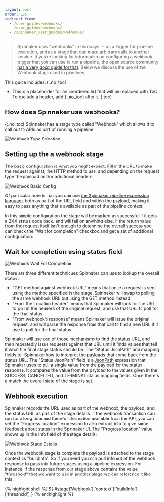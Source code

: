 ```yaml
---
layout: post
order: 105
redirect_from:
  - /user-guides/webhooks/
  - /user_guides/webhooks/
  - /spinnaker_user_guides/webhooks/
---
```


> Spinnaker uses "webhooks" in two ways -- as a trigger for pipeline execution,
> and as a stage that can make arbitrary calls to another service.  If you're
> looking for information on configuring a webhook trigger that you can use
> to run a pipeline, the open source community [has a very good guide for that](https://www.spinnaker.io/guides/user/pipeline/triggers/webhooks/).  Below we
> discuss the use of the Webhook stage used in pipelines.

This guide includes:
{:.no_toc}
* This is a placeholder for an unordered list that will be replaced with ToC. To exclude a header, add {:.no_toc} after it.
{:toc}

## How does Spinnaker use webhooks?
{:.no_toc}
Spinnaker has a stage type called "Webhook" which allows it to call out to APIs as part of running a pipeline:

![Webhook Type Selection](/assets/images/webhook-type-selection.png)


## Setting up the a webhook stage
The basic configuration is what you might expect. Fill in the URL to make the request against, the HTTP method to use, and depending on the request type the payload and/or additional headers:

![Webhook Basic Config](/assets/images/webhook-basic.png)

Of particular note is that you can use [the Spinnaker pipeline expression language](/spinnaker-user-guides/expression-language/) both as part of the URL field and within the payload, making it easy to pass anything that's available as part of the pipeline context.

In this simple configuration the stage will be marked as successful if it gets a 2XX status code back, and will fail on anything else. If the return value from the request itself isn't enough to determine the overall success you can check the "Wait for completion" checkbox and get a set of additional configuration:


## Wait for completion using status field
![Webhook Wait For Completion](/assets/images/webhook-completion.png)

There are three different techniques Spinnaker can use to lookup the overall status:

- "GET method against webhook URL" means that once a request is sent using the method specified in the stage, Spinnaker will swap to polling the same webhook URL but using the GET method instead
- "From the Location header" means that Spinnaker will look for the URL to poll in the headers of the original request, and use that URL to poll for the final status
- "From webhook's response" means Spinnaker will issue the original request, and will parse the response from that call to find a new URL it'll use to poll for the final status

Spinnaker will use one of those mechanisms to find the status URL, and then repeatedly issue requests against that URL until it finds values that tell it what the final stage status should be. The "Status JsonPath" and mapping fields tell Spinnaker how to interpret the payloads that come back from the status URL. The "Status JsonPath" field is a [JsonPath](https://github.com/json-path/JsonPath) expression that Spinnaker uses to pull a single value from the payload for the status response. It compares the value from the payload to the values given in the SUCCESS, CANCELLED, and TERMINAL status mapping fields. Once there's a match the overall state of the stage is set.


## Webhook execution
Spinnaker records the URL used as part of the webhook, the payload, and the status URL as part of the stage details. If the webhook transaction can run for a long time and there's information available from the API, you can set the "Progress location" expression to also extract info to give some feedback about status in the Spinnaker UI. The "Progress location" value shows up in the Info field of the stage details:

![Webhook Stage Details](/assets/images/webhook-stage-details.png)

Once the webhook stage is complete the payload is attached to the stage context as "buildInfo". So if you need you can pull info out of the webhook response to pass into future stages using a pipeline expression. For instance, if the response from our stage above contains the value "threshold" that we want to use in another stage we can reference it like this:

{% highlight shell %}
${ #stage('Webhook')['context']['buildInfo']['threshold'] }
{% endhighlight %}
